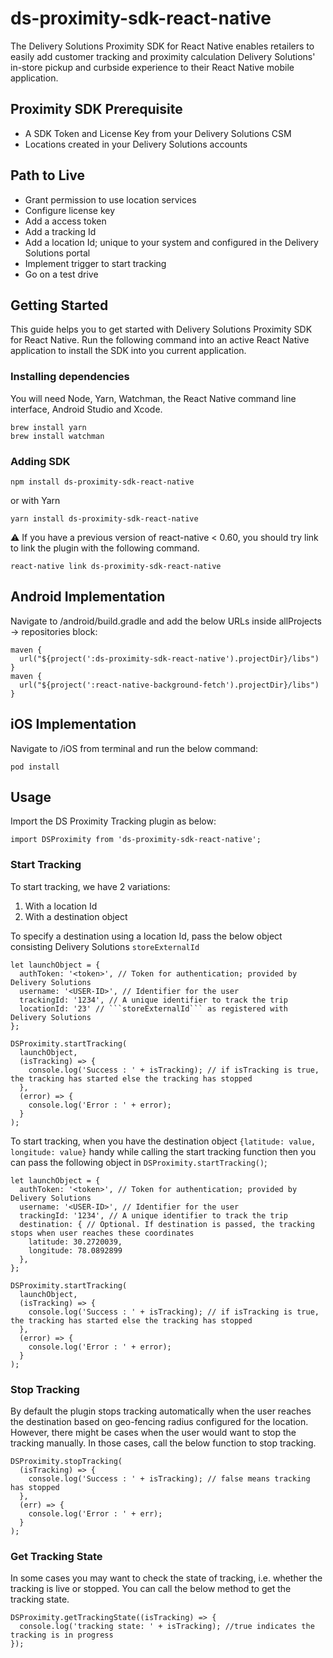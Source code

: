 # ds-proximity-sdk-react-native

The Delivery Solutions Proximity SDK for React Native enables retailers to easily add customer tracking and proximity calculation Delivery Solutions' in-store pickup and curbside experience to their React Native mobile application.

## Proximity SDK Prerequisite
* A SDK Token and License Key from your Delivery Solutions CSM
* Locations created in your Delivery Solutions accounts

## Path to Live
* Grant permission to use location services
* Configure license key
* Add a access token
* Add a tracking Id 
* Add a location Id; unique to your system and configured in the Delivery Solutions portal
* Implement trigger to start tracking
* Go on a test drive

## Getting Started

This guide helps you to get started with Delivery Solutions Proximity SDK for React Native. Run the following command into an active React Native application to install the SDK into you current application.

### Installing dependencies

You will need Node, Yarn, Watchman, the React Native command line interface, Android Studio and Xcode.

```
brew install yarn
brew install watchman
```

### Adding SDK

```
npm install ds-proximity-sdk-react-native
```

or with Yarn

```
yarn install ds-proximity-sdk-react-native
```

⚠️ If you have a previous version of react-native < 0.60, you should try link to link the plugin with the following command. 

```
react-native link ds-proximity-sdk-react-native
```

## Android Implementation

Navigate to <Project directory>/android/build.gradle and add the below URLs inside allProjects -> repositories block:

```
maven {
  url("${project(':ds-proximity-sdk-react-native').projectDir}/libs")
}
maven {
  url("${project(':react-native-background-fetch').projectDir}/libs")
}
```

## iOS Implementation

Navigate to <Project directory>/iOS from terminal and run the below command:

```
pod install
```

## Usage
Import the DS Proximity Tracking plugin as below:

```
import DSProximity from 'ds-proximity-sdk-react-native';
```

### Start Tracking
To start tracking, we have 2 variations:
1. With a location Id 
2. With a destination object

To specify a destination using a location Id, pass the below object consisting Delivery Solutions ```storeExternalId```

```
let launchObject = {
  authToken: '<token>', // Token for authentication; provided by Delivery Solutions
  username: '<USER-ID>', // Identifier for the user
  trackingId: '1234', // A unique identifier to track the trip
  locationId: '23' // ```storeExternalId``` as registered with Delivery Solutions
};

DSProximity.startTracking(
  launchObject,
  (isTracking) => {
    console.log('Success : ' + isTracking); // if isTracking is true, the tracking has started else the tracking has stopped
  },
  (error) => {
    console.log('Error : ' + error);
  }
);
```

To start tracking, when you have the destination object ```{latitude: value, longitude: value}``` handy while calling the start tracking function then you can pass the following object in ```DSProximity.startTracking()```;

```
let launchObject = {
  authToken: '<token>', // Token for authentication; provided by Delivery Solutions
  username: '<USER-ID>', // Identifier for the user
  trackingId: '1234', // A unique identifier to track the trip
  destination: { // Optional. If destination is passed, the tracking stops when user reaches these coordinates
    latitude: 30.2720039,
    longitude: 78.0892899
  },
};

DSProximity.startTracking(
  launchObject,
  (isTracking) => {
    console.log('Success : ' + isTracking); // if isTracking is true, the tracking has started else the tracking has stopped
  },
  (error) => {
    console.log('Error : ' + error);
  }
);
```

### Stop Tracking

By default the plugin stops tracking automatically when the user reaches the destination based on geo-fencing radius configured for the location. However, there might be cases when the user would want to stop the tracking manually. In those cases, call the below function to stop tracking.

```
DSProximity.stopTracking(
  (isTracking) => {
    console.log('Success : ' + isTracking); // false means tracking has stopped
  },
  (err) => {
    console.log('Error : ' + err);
  }
);
```
### Get Tracking State

In some cases you may want to check the state of tracking, i.e. whether the tracking is live or stopped. You can call the below method to get the tracking state.

```
DSProximity.getTrackingState((isTracking) => {
  console.log('tracking state: ' + isTracking); //true indicates the tracking is in progress
});
```
